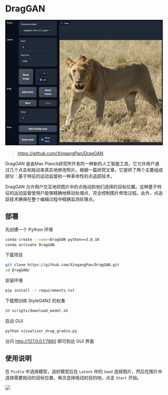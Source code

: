 # DragGAN

![](https://github.com/danielchan-25/Mind-Palace/blob/main/Services/Ai/img/DragGAN-1.png)

> https://github.com/XingangPan/DragGAN

DragGAN 是由Max Planck研究所开发的一种新的人工智能工具，它允许用户通过几个点击和拖动来真实地修改照片。根据一篇研究文章，它提供了两个主要组成部分：基于特征的运动监督和一种革命性的点追踪技术。

DragGAN 允许用户交互地将图片中的点拖动到他们选择的目标位置。这种基于特征的运动监督使用户能够精确地移动处理点，完全控制图片修改过程。此外，点追踪技术确保在整个编辑过程中精确监测处理点。

## 部署

先创建一个 Python 环境

```sh
conda create --name=DragGAN python==3.8.10
conda activate DragGAN
```

下载项目

```sh
git clone https://github.com/XingangPan/DragGAN.git
cd DragGAN/
```

安装环境

```sh
pip install -r requirements.txt
```

下载预训练 StyleGAN2 的权重

```sh
sh scripts/download_model.sh
```

启动 GUI

```sh
python visualizer_drag_gradio.py
```

访问 http://127.0.0.1:7860 即可到达 GUI 界面

## 使用说明

在 `Pickle` 中选择模型，选好模型后在 `Latent` 中的 `Seed` 选择图片，然后在图片中选择需要拖动的目标位置，再次选择拖动的目的地，点击 `Start` 开始。

![](https://github.com/danielchan-25/Mind-Palace/blob/main/Services/Ai/img/DragGAN-2.gif)